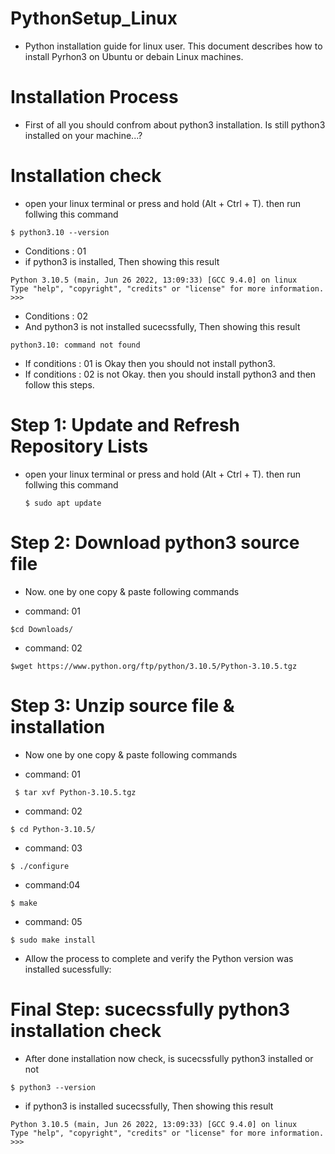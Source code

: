 # PythonSetup_Linux

- Python installation guide for linux user. This document describes how to install Pyrhon3 on Ubuntu or debain Linux machines.

# Installation Process

- First of all you should confrom about python3 installation. Is still python3 installed on your machine...?

# Installation check

- open your linux terminal or press and hold (Alt + Ctrl + T). then run follwing this command 

 ```
 $ python3.10 --version
 
  ```
  
  - Conditions :  01
  - if python3 is installed, Then showing this result

 ```
Python 3.10.5 (main, Jun 26 2022, 13:09:33) [GCC 9.4.0] on linux
Type "help", "copyright", "credits" or "license" for more information.
>>> 

 ```
 - Conditions : 02 
 - And python3 is not installed sucecssfully, Then showing this result
 
  ```
python3.10: command not found
  ```
  
  - If conditions : 01 is Okay then you should not install python3.
  -  If conditions : 02 is not Okay. then you should install python3 and then follow this steps.
  
# Step 1: Update and Refresh Repository Lists

- open your linux terminal or press and hold (Alt + Ctrl + T). then run follwing this command 

  ```
  $ sudo apt update
  ```
 # Step 2: Download python3 source file
 
 - Now. one by one copy & paste following commands
 
 - command: 01
 ```
 $cd Downloads/
  ```
  - command: 02
  ```
 $wget https://www.python.org/ftp/python/3.10.5/Python-3.10.5.tgz
 ```
 
 # Step 3: Unzip source file & installation
 
 - Now one by one copy & paste following commands
 
 - command: 01
 ```
  $ tar xvf Python-3.10.5.tgz
  ```
  - command: 02
  ```
  $ cd Python-3.10.5/
  ```
  - command: 03
  ```
  $ ./configure
  ```
  - command:04
  ```
  $ make
  ```
  - command: 05
  ```
  $ sudo make install

 ```
- Allow the process to complete and verify the Python version was installed sucessfully:

# Final Step: sucecssfully python3 installation check

- After done installation now check, is sucecssfully python3 installed or not

 ```
 $ python3 --version
 
  ```

- if python3 is installed sucecssfully, Then showing this result

 ```
Python 3.10.5 (main, Jun 26 2022, 13:09:33) [GCC 9.4.0] on linux
Type "help", "copyright", "credits" or "license" for more information.
>>> 

 ```
